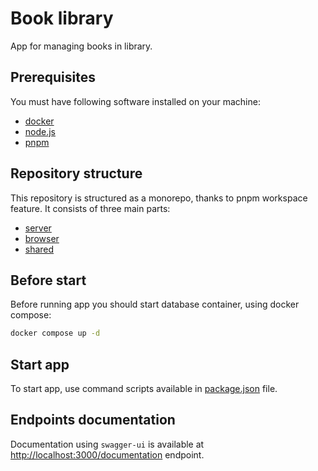 # Book library

App for managing books in library.

## Prerequisites

You must have following software installed on your machine:

- [docker](https://docs.docker.com/engine/install/)
- [node.js](https://nodejs.org/en)
- [pnpm](https://pnpm.io/installation)

## Repository structure

This repository is structured as a monorepo, thanks to pnpm workspace feature. It consists of three main parts:

- [server](server/README.md)
- [browser](browser/README.md)
- [shared](shared/README.md)

## Before start

Before running app you should start database container, using docker compose:

```sh
docker compose up -d
```

## Start app

To start app, use command scripts available in [package.json](package.json#L5) file.

## Endpoints documentation

Documentation using `swagger-ui` is available at [http://localhost:3000/documentation](http://localhost:3000/documentation) endpoint.
